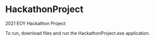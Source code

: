 # HackathonProject
2021 EOY Hackathon Project

To run, download files and run the HackathonProject.exe application.
